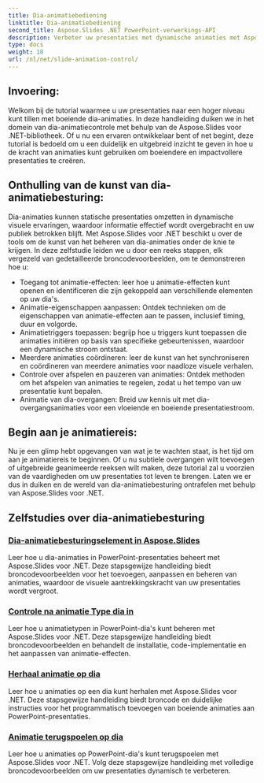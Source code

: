 ```yaml
---
title: Dia-animatiebediening
linktitle: Dia-animatiebediening
second_title: Aspose.Slides .NET PowerPoint-verwerkings-API
description: Verbeter uw presentaties met dynamische animaties met Aspose.Slides voor .NET. Leer stap voor stap hoe u dia-animaties bedient in deze uitgebreide tutorial.
type: docs
weight: 18
url: /nl/net/slide-animation-control/
---
```


## Invoering:

Welkom bij de tutorial waarmee u uw presentaties naar een hoger niveau kunt tillen met boeiende dia-animaties. In deze handleiding duiken we in het domein van dia-animatiecontrole met behulp van de Aspose.Slides voor .NET-bibliotheek. Of u nu een ervaren ontwikkelaar bent of net begint, deze tutorial is bedoeld om u een duidelijk en uitgebreid inzicht te geven in hoe u de kracht van animaties kunt gebruiken om boeiendere en impactvollere presentaties te creëren.

## Onthulling van de kunst van dia-animatiebesturing:

Dia-animaties kunnen statische presentaties omzetten in dynamische visuele ervaringen, waardoor informatie effectief wordt overgebracht en uw publiek betrokken blijft. Met Aspose.Slides voor .NET beschikt u over de tools om de kunst van het beheren van dia-animaties onder de knie te krijgen. In deze zelfstudie leiden we u door een reeks stappen, elk vergezeld van gedetailleerde broncodevoorbeelden, om te demonstreren hoe u:

- Toegang tot animatie-effecten: leer hoe u animatie-effecten kunt openen en identificeren die zijn gekoppeld aan verschillende elementen op uw dia's.
- Animatie-eigenschappen aanpassen: Ontdek technieken om de eigenschappen van animatie-effecten aan te passen, inclusief timing, duur en volgorde.
- Animatietriggers toepassen: begrijp hoe u triggers kunt toepassen die animaties initiëren op basis van specifieke gebeurtenissen, waardoor een dynamische stroom ontstaat.
- Meerdere animaties coördineren: leer de kunst van het synchroniseren en coördineren van meerdere animaties voor naadloze visuele verhalen.
- Controle over afspelen en pauzeren van animaties: Ontdek methoden om het afspelen van animaties te regelen, zodat u het tempo van uw presentatie kunt bepalen.
- Animatie van dia-overgangen: Breid uw kennis uit met dia-overgangsanimaties voor een vloeiende en boeiende presentatiestroom.

## Begin aan je animatiereis:

Nu je een glimp hebt opgevangen van wat je te wachten staat, is het tijd om aan je animatiereis te beginnen. Of u nu subtiele overgangen wilt toevoegen of uitgebreide geanimeerde reeksen wilt maken, deze tutorial zal u voorzien van de vaardigheden om uw presentaties tot leven te brengen. Laten we er dus in duiken en de wereld van dia-animatiebesturing ontrafelen met behulp van Aspose.Slides voor .NET.

## Zelfstudies over dia-animatiebesturing
### [Dia-animatiebesturingselement in Aspose.Slides](./slide-animation-control/)
Leer hoe u dia-animaties in PowerPoint-presentaties beheert met Aspose.Slides voor .NET. Deze stapsgewijze handleiding biedt broncodevoorbeelden voor het toevoegen, aanpassen en beheren van animaties, waardoor de visuele aantrekkingskracht van uw presentaties wordt vergroot.
### [Controle na animatie Type dia in](./control-after-animation-type/)
Leer hoe u animatietypen in PowerPoint-dia's kunt beheren met Aspose.Slides voor .NET. Deze stapsgewijze handleiding biedt broncodevoorbeelden en behandelt de installatie, code-implementatie en het aanpassen van animatie-effecten.
### [Herhaal animatie op dia](./repeat-animation-on-slide/)
Leer hoe u animaties op een dia kunt herhalen met Aspose.Slides voor .NET. Deze stapsgewijze handleiding biedt broncode en duidelijke instructies voor het programmatisch toevoegen van boeiende animaties aan PowerPoint-presentaties.
### [Animatie terugspoelen op dia](./rewind-animation-on-slide/)
Leer hoe u animaties op PowerPoint-dia's kunt terugspoelen met Aspose.Slides voor .NET. Volg deze stapsgewijze handleiding met volledige broncodevoorbeelden om uw presentaties dynamisch te verbeteren.